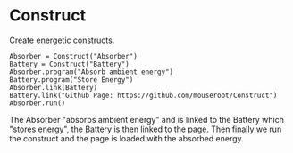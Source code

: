 # Construct
Create energetic constructs.


```
Absorber = Construct("Absorber")
Battery = Construct("Battery")
Absorber.program("Absorb ambient energy")
Battery.program("Store Energy")
Absorber.link(Battery)
Battery.link("Github Page: https://github.com/mouseroot/Construct")
Absorber.run()
```

The Absorber "absorbs ambient energy" and is linked to the Battery which "stores energy", the Battery is then linked to the page.
Then finally we run the construct and the page is loaded with the absorbed energy.
